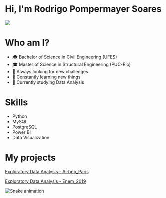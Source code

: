 # Hi, I'm Rodrigo Pompermayer Soares
<div> 

 <a href="https://www.linkedin.com/in/rodrigoposoares/" target="_blank"><img src="https://img.shields.io/badge/-LinkedIn-%230077B5?style=for-the-badge&logo=linkedin&logoColor=white" target="_blank"></a> 

</div> 
 

# Who am I?
- 🎓 Bachelor of Science in Civil Engineering (UFES)
- 🎓 Master of Science in Structural Engineering (PUC-Rio)
- 📖 Always looking for new challenges 
- 📖 Constantly learning new things
- 📝 Currently studying Data Analysis

# Skills
- Python
- MySQL
- PostgreSQL
- Power BI
- Data Visualization

# My projects
[Exploratory Data Analysis - Airbnb_Paris](https://github.com/rodrigopsoares/EDA_Airbnb_Paris)

[Exploratory Data Analysis - Enem_2019](https://github.com/rodrigopsoares/EAD_Enem_2019)

<div> 

 ![Snake animation](https://github.com/rodrigopsoares/rodrigopsoares/blob/output/github-contribution-grid-snake.svg)
  
</div>
